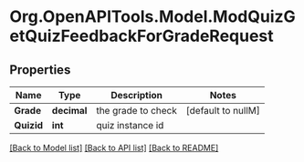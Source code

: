 # Org.OpenAPITools.Model.ModQuizGetQuizFeedbackForGradeRequest

## Properties

Name | Type | Description | Notes
------------ | ------------- | ------------- | -------------
**Grade** | **decimal** | the grade to check | [default to nullM]
**Quizid** | **int** | quiz instance id | 

[[Back to Model list]](../README.md#documentation-for-models) [[Back to API list]](../README.md#documentation-for-api-endpoints) [[Back to README]](../README.md)

